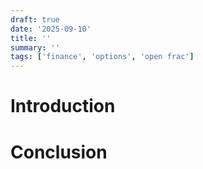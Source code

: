 ```yaml
---
draft: true
date: '2025-09-10'
title: ''
summary: ''
tags: ['finance', 'options', 'open frac']
---
```


# Introduction

# Conclusion
